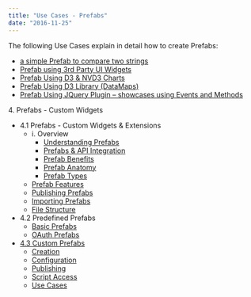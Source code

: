 ```yaml
---
title: "Use Cases - Prefabs"
date: "2016-11-25"
---
```


The following Use Cases explain in detail how to create Prefabs:

- [a simple Prefab to compare two strings](/learn/how-tos/create-simple-prefab/)
- [Prefab using 3rd Party UI Widgets](/learn/how-tos/create-prefab-using-third-party-ui-widgets/)
- [Prefab Using D3 & NVD3 Charts](/learn/how-tos/create-prefab-using-d3-nvd3-charts/)
- [Prefab Using D3 Library (DataMaps)](/learn/how-tos/create-prefab-using-d3-library-datamaps/)
- [Prefab Using JQuery Plugin – showcases using Events and Methods](/learn/how-tos/create-prefab-using-jquery-plugin/)

4\. Prefabs - Custom Widgets

- 4.1 Prefabs - Custom Widgets & Extensions
    - i. Overview
        - [Understanding Prefabs](/learn/app-development/custom-widgets/custom-widgets/#)
        - [Prefabs & API Integration](/learn/app-development/custom-widgets/custom-widgets/#prefabs-apis)
        - [Prefab Benefits](/learn/app-development/custom-widgets/custom-widgets/#prefab-benefits)
        - [Prefab Anatomy](/learn/app-development/custom-widgets/custom-widgets/#prefab-anatomy)
        - [Prefab Types](/learn/app-development/custom-widgets/custom-widgets/#prefab-types)
    - [Prefab Features](/learn/app-development/custom-widgets/custom-widgets/#prefab-features)
    - [Publishing Prefabs](/learn/app-development/custom-widgets/custom-widgets/#publishing-prefabs)
    - [Importing Prefabs](/learn/app-development/custom-widgets/custom-widgets/#importing-prefabs)
    - [File Structure](/learn/app-development/custom-widgets/custom-widgets/#files-prefabs)
- 4.2 Predefined Prefabs
    - [Basic Prefabs](/learn/app-development/widgets/widget-library/#prefabs)
    - [OAuth Prefabs](/learn/app-development/widgets/prefab/oauth-prefabs/)
- [4.3 Custom Prefabs](#)
    - [Creation](/learn/app-development/widgets/creating-prefabs/)
    - [Configuration](/learn/app-development/widgets/creating-prefabs/#prefab-settings)
    - [Publishing](/learn/app-development/widgets/creating-prefabs/#publish-prefab)
    - [Script Access](/learn/app-development/widgets/creating-prefabs/#accessing-prefab-through-scripting)
    - [Use Cases](#)
